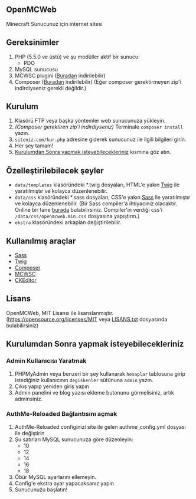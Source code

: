 OpenMCWeb
----------
Minecraft Sunucunuz için internet sitesi

## Gereksinimler
1. PHP (5.5.0 ve üstü) ve şu modüller aktif bir sunucu:
    - PDO
2. MySQL sunucusu
3. MCWSC plugini ([Buradan](https://github.com/Admicos/MCWSC/releases) indirilebilir)
4. Composer ([Buradan](https://getcomposer.org/download/) indirilebilir) (Eğer composer gerektirmeyen zip'i indirdiyseniz gerekli değildir.)

## Kurulum
1. Klasörü FTP veya başka yöntemler web sunucunuza yükleyin.
2. *(Composer gerektiren zip'i indirdiyseniz)*  Terminale `composer install` yazın.
3. `siteniz.com/kur.php` adresine giderek sunucunuz ile ilgili bilgileri girin.
4. Her şey tamam!
5. [Kurulumdan Sonra yapmak isteyebilecekleriniz](#kurulumdan-sonra-yapmak-isteyebilecekleriniz) kısmına göz atın.

## Özelleştirilebilecek şeyler
- `data/templates` klasöründeki *.twig dosyaları, HTML'e yakın [Twig](http://twig.sensiolabs.org/) ile yaratılmıştır ve kolayca düzenlenebilir.
- `data/css` klasöründeki *.sass dosyaları, CSS'e yakın [Sass](http://sass-lang.com/) ile yaratılmıştır ve kolayca düzenlenebilir. (Bir Sass compiler'a ihtiyacınız olacaktır. Online bir tane [burada](http://www.sassmeister.com/) bulabilirsiniz. Compiler'in verdiği css'i `/data/css/openmcweb.min.css` dosyasına yapıştırın.)
- `ekstra` klasöründeki arkaplan değiştirilebilir.

## Kullanılmış araçlar
- [Sass](http://sass-lang.com)
- [Twig](http://twig.sensiolabs.org/)
- [Composer](https://getcomposer.org)
- [MCWSC](https://github.com/Admicos/MCWSC)
- [CKEditor](http://ckeditor.com/)

## Lisans
OpenMCWeb, MIT Lisansı ile lisanslanmıştır. (https://opensource.org/licenses/MIT veya [LISANS.txt](./LISANS.txt) dosyasında bulabilirsiniz)

Kurulumdan Sonra yapmak isteyebilecekleriniz
--------------------------------------------
### Admin Kullanıcısı Yaratmak
1. PHPMyAdmin veya benzeri bir şey kullanarak `hesaplar` tablosuna girip istediğiniz kullanıcının `degiskenler` sütünuna `admin` yazın.
2. Çıkış yapıp yeniden giriş yapın
3. Admin panelini ve blog yazısı ekleme butonunu görmelisiniz, artık adminsiniz.

### AuthMe-Reloaded Bağlantısını açmak
1. AuthMe-Reloaded configinizi site ile gelen authme_config.yml dosyası ile değiştirin
2. Şu satırları MySQL sunucunuza göre düzenleyin:
    - 10
    - 12
    - 14
    - 16
    - 18
3. Öbür MySQL ayarlarını ellemeyin.
4. Config'e ekstra ayar yapacaksanız yapın
5. Sunucunuzu başlatın!